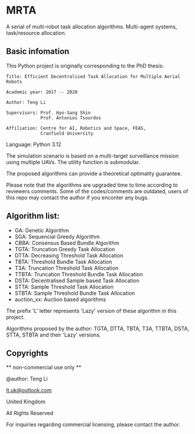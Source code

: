 # MRTA
A serial of multi-robot task allocation algorithms.
Multi-agent systems, task/resource allocation.

## Basic infomation

This Python project is originally corresponding to the PhD thesis:
    
    Title: Efficient Decentralised Task Allocation for Multiple Aerial Robots
    
    Academic year: 2017 -- 2020
    
    Author: Teng Li
    
    Supervisors: Prof. Hyo-Sang Shin
                 Prof. Antonios Tsourdos
    
    Affiliation: Centre for AI, Robotics and Space, FEAS,
                 Cranfield University

Language:
    Python 3.12


The simulation scenario is based on a multi-target surveillance mission using multiple UAVs.
The utility function is submodular. 

The proposed algorithms can provide a theoretical optimality guarantee.

Please note that the algorithms are upgraded time to time according to reviewers comments. 
Some of the codes/comments are outdated, users of this repo may contact the author if you enconter any bugs.


## Algorithm list:

- GA:       Genetic Algorithm
- SGA:      Sequencial Greedy Algorithm
- CBBA:     Consensus Based Bundle Algorithm
- TGTA:     Truncation Greedy Task Allocation
- DTTA:     Decreasing Threshold Task Allocation
- TBTA:     Threshold Bundle Task Allocation
- T3A:      Truncation Threshold Task Allocation
- TTBTA:    Truncation Threshold Bundle Task Allocation
- DSTA:     Decentralised Sample based Task Allocation
- STTA:     Sample Threshold Task Allocation
- STBTA:    Sample Threshold Bundle Task Allocation
- auction_xx: Auction based algorithms

The prefix 'L' letter represents 'Lazy' version of these algorithm in this project.

Algorithms proposed by the author: TGTA, DTTA, TBTA, T3A, TTBTA, DSTA, STTA, STBTA and their 'Lazy' versions.

## Copyrights

** non-commercial use only **

@author: Teng Li

lt.uk@outlook.com

United Kingdom

All Rights Reserved

For inquiries regarding commercial licensing, please contact the author.